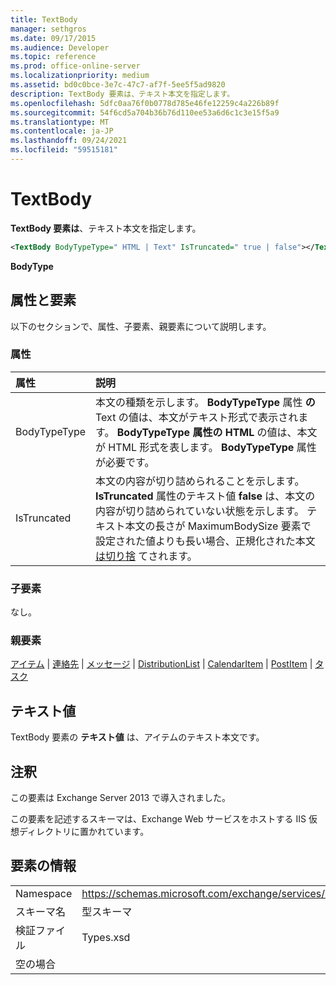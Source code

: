 ```yaml
---
title: TextBody
manager: sethgros
ms.date: 09/17/2015
ms.audience: Developer
ms.topic: reference
ms.prod: office-online-server
ms.localizationpriority: medium
ms.assetid: bd0c0bce-3e7c-47c7-af7f-5ee5f5ad9820
description: TextBody 要素は、テキスト本文を指定します。
ms.openlocfilehash: 5dfc0aa76f0b0778d785e46fe12259c4a226b89f
ms.sourcegitcommit: 54f6cd5a704b36b76d110ee53a6d6c1c3e15f5a9
ms.translationtype: MT
ms.contentlocale: ja-JP
ms.lasthandoff: 09/24/2021
ms.locfileid: "59515181"
---
```

# <a name="textbody"></a>TextBody

**TextBody 要素は**、テキスト本文を指定します。 
  
```XML
<TextBody BodyTypeType=" HTML | Text" IsTruncated=" true | false"></TextBody>
```

 **BodyType**
## <a name="attributes-and-elements"></a>属性と要素

以下のセクションで、属性、子要素、親要素について説明します。
  
### <a name="attributes"></a>属性

|**属性**|**説明**|
|:-----|:-----|
|BodyTypeType  <br/> |本文の種類を示します。 **BodyTypeType** 属性 **の** Text の値は、本文がテキスト形式で表示されます。 **BodyTypeType** **属性の HTML** の値は、本文が HTML 形式を表します。 **BodyTypeType** 属性が必要です。  <br/> |
|IsTruncated  <br/> |本文の内容が切り詰められることを示します。 **IsTruncated** 属性のテキスト値 **false** は、本文の内容が切り詰められていない状態を示します。 テキスト本文の長さが MaximumBodySize 要素で設定された値よりも長い場合、正規化された本文 [は切り捨](maximumbodysize.md) てされます。  <br/> |
   
### <a name="child-elements"></a>子要素

なし。
  
### <a name="parent-elements"></a>親要素

[アイテム](item.md)  | [連絡先](contact.md)  | [メッセージ](message-ex15websvcsotherref.md)  | [DistributionList](distributionlist.md)  | [CalendarItem](calendaritem.md)  | [PostItem](postitem.md)  | [タスク](task.md)
  
## <a name="text-value"></a>テキスト値

TextBody 要素の **テキスト値** は、アイテムのテキスト本文です。 
  
## <a name="remarks"></a>注釈

この要素は Exchange Server 2013 で導入されました。
  
この要素を記述するスキーマは、Exchange Web サービスをホストする IIS 仮想ディレクトリに置かれています。
  
## <a name="element-information"></a>要素の情報

|||
|:-----|:-----|
|Namespace  <br/> |https://schemas.microsoft.com/exchange/services/2006/types  <br/> |
|スキーマ名  <br/> |型スキーマ  <br/> |
|検証ファイル  <br/> |Types.xsd  <br/> |
|空の場合  <br/> ||
   

